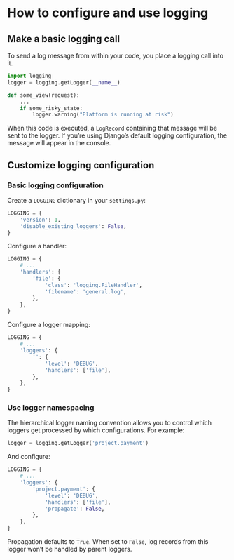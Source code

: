 # How to configure and use logging

## Make a basic logging call

To send a log message from within your code, you place a logging call into it.

```python
import logging
logger = logging.getLogger(__name__)

def some_view(request):
    ...
    if some_risky_state:
        logger.warning("Platform is running at risk")
```

When this code is executed, a `LogRecord` containing that message will be sent to the logger. If you’re using Django’s default logging configuration, the message will appear in the console.

## Customize logging configuration

### Basic logging configuration

Create a `LOGGING` dictionary in your `settings.py`:

```python
LOGGING = {
    'version': 1,
    'disable_existing_loggers': False,
}
```

Configure a handler:

```python
LOGGING = {
    # ...
    'handlers': {
        'file': {
            'class': 'logging.FileHandler',
            'filename': 'general.log',
        },
    },
}
```

Configure a logger mapping:

```python
LOGGING = {
    # ...
    'loggers': {
        '': {
            'level': 'DEBUG',
            'handlers': ['file'],
        },
    },
}
```

### Use logger namespacing

The hierarchical logger naming convention allows you to control which loggers get processed by which configurations. For example:

```python
logger = logging.getLogger('project.payment')
```

And configure:

```python
LOGGING = {
    # ...
    'loggers': {
        'project.payment': {
            'level': 'DEBUG',
            'handlers': ['file'],
            'propagate': False,
        },
    },
}
```

Propagation defaults to `True`. When set to `False`, log records from this logger won’t be handled by parent loggers.